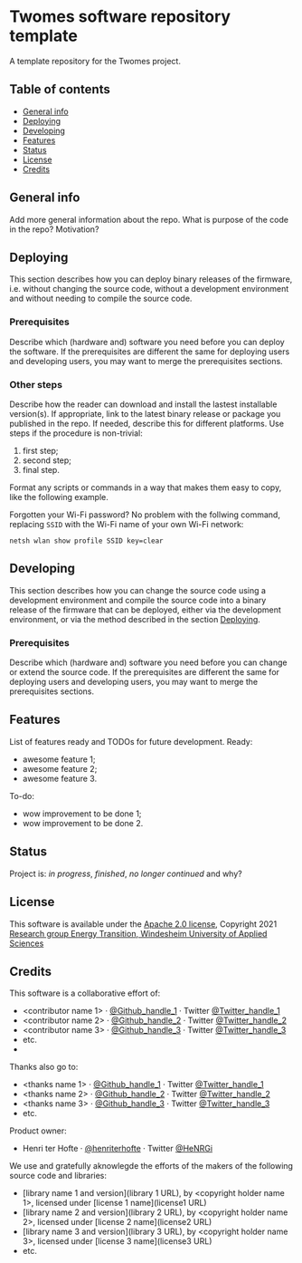 # Twomes software repository template
A template repository for the Twomes project.

## Table of contents
* [General info](#general-info)
* [Deploying](#deploying)
* [Developing](#developing) 
* [Features](#features)
* [Status](#status)
* [License](#license)
* [Credits](#credits)

## General info
Add more general information about the repo. What is purpose of the code in the repo? Motivation?

## Deploying
This section describes how you can deploy binary releases of the firmware, i.e. without changing the source code, without a development environment and without needing to compile the source code.

### Prerequisites
Describe which (hardware and) software you need before you can deploy the software. If the prerequisites are different the same for deploying users and developing users, you may want to merge the prerequisites sections.

### Other steps 
Describe how the reader can download and install the lastest installable version(s). If appropriate, link to the latest binary release or package you published in the repo. If needed, describe this for different platforms.
Use steps if the procedure is non-trivial:
1. first step;
2. second step;
3. final step.

Format any scripts or commands in a way that makes them  easy to copy, like the following example. 

Forgotten your Wi-Fi password? No problem with the follwing command, replacing `SSID` with the Wi-Fi name of your own Wi-Fi network: 
```shell
netsh wlan show profile SSID key=clear
```

## Developing
This section describes how you can change the source code using a development environment and compile the source code into a binary release of the firmware that can be deployed, either via the development environment, or via the method described in the section [Deploying](#deploying).

### Prerequisites
Describe which (hardware and) software you need before you can change or extend the source code. If the prerequisites are different the same for deploying users and developing users, you may want to merge the prerequisites sections.

## Features
List of features ready and TODOs for future development. Ready:
* awesome feature 1;
* awesome feature 2;
* awesome feature 3.

To-do:
* wow improvement to be done 1;
* wow improvement to be done 2.

## Status
Project is: _in progress_, _finished_, _no longer continued_ and why?

## License
This software is available under the [Apache 2.0 license](./LICENSE), Copyright 2021 [Research group Energy Transition, Windesheim University of Applied Sciences](https://windesheim.nl/energietransitie) 

## Credits
This software is a collaborative effort of:
* <contributor name 1> · [@Github_handle_1](https://github.com/<github_handle_1>) · Twitter [@Twitter_handle_1](https://twitter.com/<twitter_handle_1>)
* <contributor name 2> · [@Github_handle_2](https://github.com/<github_handle_2>) · Twitter [@Twitter_handle_2](https://twitter.com/<twitter_handle_2>)
* <contributor name 3> · [@Github_handle_3](https://github.com/<github_handle_3>) · Twitter [@Twitter_handle_3](https://twitter.com/<twitter_handle_3>)
* etc. 
* 
Thanks also go to:
* <thanks name 1> · [@Github_handle_1](https://github.com/<github_handle_1>) · Twitter [@Twitter_handle_1](https://twitter.com/<twitter_handle_1>)
* <thanks name 2> · [@Github_handle_2](https://github.com/<github_handle_2>) · Twitter [@Twitter_handle_2](https://twitter.com/<twitter_handle_2>)
* <thanks name 3> · [@Github_handle_3](https://github.com/<github_handle_3>) · Twitter [@Twitter_handle_3](https://twitter.com/<twitter_handle_3>)
* etc. 

Product owner:
* Henri ter Hofte · [@henriterhofte](https://github.com/henriterhofte) · Twitter [@HeNRGi](https://twitter.com/HeNRGi)

We use and gratefully aknowlegde the efforts of the makers of the following source code and libraries:
* [library name 1 and version](library 1 URL), by <copyright holder name 1>, licensed under [license 1 name](license1 URL)
* [library name 2 and version](library 2 URL), by <copyright holder name 2>, licensed under [license 2 name](license2 URL)
* [library name 3 and version](library 3 URL), by <copyright holder name 3>, licensed under [license 3 name](license3 URL)
* etc. 
